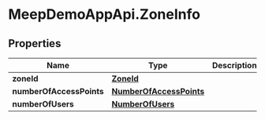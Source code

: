 # MeepDemoAppApi.ZoneInfo

## Properties
Name | Type | Description | Notes
------------ | ------------- | ------------- | -------------
**zoneId** | [**ZoneId**](ZoneId.md) |  | 
**numberOfAccessPoints** | [**NumberOfAccessPoints**](NumberOfAccessPoints.md) |  | 
**numberOfUsers** | [**NumberOfUsers**](NumberOfUsers.md) |  | 


